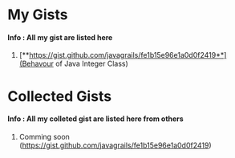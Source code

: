 # My Gists
#### <i class="icon-file"></i> Info : All my gist are listed here
1. [**https://gist.github.com/javagrails/fe1b15e96e1a0d0f2419**](Behavour of Java Integer Class)




# Collected Gists
#### <i class="icon-file"></i> Info : All my colleted gist are listed here from others
1. Comming soon (https://gist.github.com/javagrails/fe1b15e96e1a0d0f2419) 
